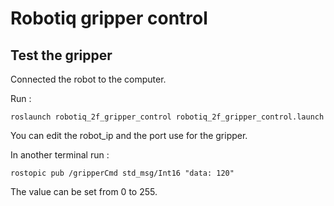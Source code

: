 # Robotiq gripper control 

## Test the gripper 

Connected the robot to the computer. 

Run :

```
roslaunch robotiq_2f_gripper_control robotiq_2f_gripper_control.launch
```

You can edit the robot_ip and the port use for the gripper.

In another terminal run : 

```
rostopic pub /gripperCmd std_msg/Int16 "data: 120"
```

The value can be set from 0 to 255. 